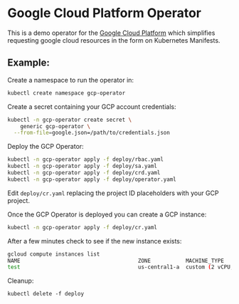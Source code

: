# Google Cloud Platform Operator

This is a demo operator for the [Google Cloud Platform](https://cloud.google.com) which simplifies requesting google cloud resources in the form on Kubernetes Manifests.

## Example:

Create a namespace to run the operator in:

```bash
kubectl create namespace gcp-operator
```

Create a secret containing your GCP account credentials:

```bash
kubectl -n gcp-operator create secret \
    generic gcp-operator \
  --from-file=google.json=/path/to/credentials.json
```

Deploy the GCP Operator:

```bash
kubectl -n gcp-operator apply -f deploy/rbac.yaml
kubectl -n gcp-operator apply -f deploy/sa.yaml
kubectl -n gcp-operator apply -f deploy/crd.yaml
kubectl -n gcp-operator apply -f deploy/operator.yaml
```

Edit `deploy/cr.yaml` replacing the project ID placeholders with your GCP project.

Once the GCP Operator is deployed you can create a GCP instance:

```bash
kubectl -n gcp-operator apply -f deploy/cr.yaml
```

After a few minutes check to see if the new instance exists:

```bash
gcloud compute instances list
NAME                                     ZONE           MACHINE_TYPE               PREEMPTIBLE  INTERNAL_IP  EXTERNAL_IP     STATUS
test                                     us-central1-a  custom (2 vCPU, 4.00 GiB)               10.128.0.2                   RUNNING
```

Cleanup:

```
kubectl delete -f deploy
```
